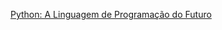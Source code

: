 

[Python: A Linguagem de Programação do Futuro](https://awari.com.br/python-a-linguagem-de-programacao-do-futuro-3/?utm_source=blog&utm_campaign=projeto+blog&utm_medium=Python:%20A%20Linguagem%20de%20Programa%C3%A7%C3%A3o%20do%20Futuro#:~:text=Operadores%20de%20Identidade%3A%20Os%20operadores,o%20mesmo%20objeto%20na%20mem%C3%B3ria.)